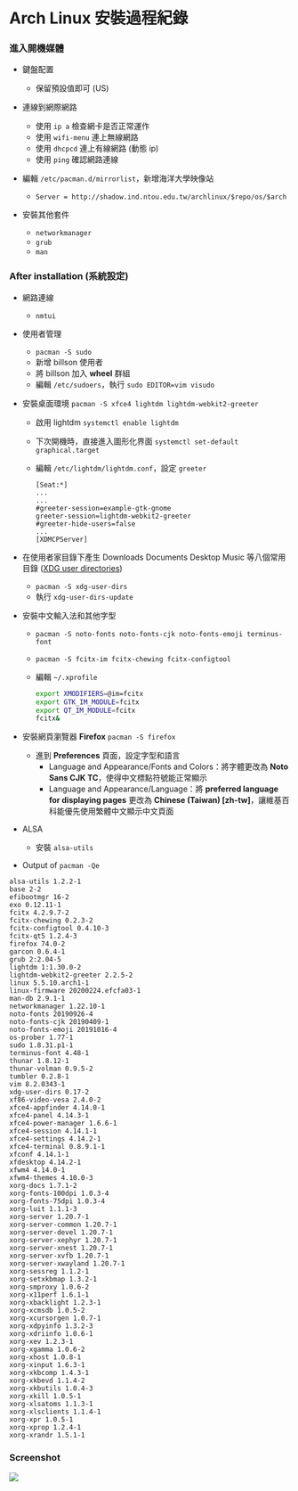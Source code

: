 # **Arch Linux 安裝過程紀錄**


### 進入開機媒體

- 鍵盤配置
  * 保留預設值即可 (US)

- 連線到網際網路

  * 使用 `ip a` 檢查網卡是否正常運作
  * 使用 `wifi-menu` 連上無線網路
  * 使用 `dhcpcd` 連上有線網路 (動態 ip)
  * 使用 `ping` 確認網路連線

- 編輯 `/etc/pacman.d/mirrorlist`，新增海洋大學映像站
  * `Server = http://shadow.ind.ntou.edu.tw/archlinux/$repo/os/$arch`

- 安裝其他套件
  * `networkmanager`
  * `grub`
  * `man`


### After installation (系統設定)
- 網路連線
    - `nmtui`
- 使用者管理
    - `pacman -S sudo`
    - 新增 billson 使用者
    - 將 billson 加入 **wheel** 群組
    - 編輯 `/etc/sudoers`，執行 `sudo EDITOR=vim visudo`
- 安裝桌面環境 `pacman -S xfce4 lightdm lightdm-webkit2-greeter`
    - 啟用 lightdm `systemctl enable lightdm`
    - 下次開機時，直接進入圖形化界面 `systemctl set-default graphical.target`
    - 編輯 `/etc/lightdm/lightdm.conf`，設定 `greeter` 
        
        ```
        [Seat:*]
        ...
        ...
        #greeter-session=example-gtk-gnome
        greeter-session=lightdm-webkit2-greeter
        #greeter-hide-users=false        
        ...
        [XDMCPServer]
        ```
- 在使用者家目錄下產生 Downloads Documents Desktop Music 等八個常用目錄 ([XDG user directories](https://wiki.archlinux.org/index.php/XDG_user_directories))
    - `pacman -S xdg-user-dirs`
    - 執行 `xdg-user-dirs-update`
- 安裝中文輸入法和其他字型
    - `pacman -S noto-fonts noto-fonts-cjk noto-fonts-emoji terminus-font`
    - `pacman -S fcitx-im fcitx-chewing fcitx-configtool`
    - 編輯 `~/.xprofile`
        
        ``` bash
        export XMODIFIERS=@im=fcitx
        export GTK_IM_MODULE=fcitx
        export QT_IM_MODULE=fcitx
        fcitx&
        ```        
- 安裝網頁瀏覽器 **Firefox** `pacman -S firefox` 
    - 進到 **Preferences** 頁面，設定字型和語言
        - Language and Appearance/Fonts and Colors：將字體更改為 **Noto Sans CJK TC**，使得中文標點符號能正常顯示
        - Language and Appearance/Language：將 **preferred language for displaying pages** 更改為 **Chinese (Taiwan) [zh-tw]**，讓維基百科能優先使用繁體中文顯示中文頁面

- ALSA
    - 安裝 `alsa-utils`
- Output of `pacman -Qe`

```
alsa-utils 1.2.2-1
base 2-2
efibootmgr 16-2
exo 0.12.11-1
fcitx 4.2.9.7-2
fcitx-chewing 0.2.3-2
fcitx-configtool 0.4.10-3
fcitx-qt5 1.2.4-3
firefox 74.0-2
garcon 0.6.4-1
grub 2:2.04-5
lightdm 1:1.30.0-2
lightdm-webkit2-greeter 2.2.5-2
linux 5.5.10.arch1-1
linux-firmware 20200224.efcfa03-1
man-db 2.9.1-1
networkmanager 1.22.10-1
noto-fonts 20190926-4
noto-fonts-cjk 20190409-1
noto-fonts-emoji 20191016-4
os-prober 1.77-1
sudo 1.8.31.p1-1
terminus-font 4.48-1
thunar 1.8.12-1
thunar-volman 0.9.5-2
tumbler 0.2.8-1
vim 8.2.0343-1
xdg-user-dirs 0.17-2
xf86-video-vesa 2.4.0-2
xfce4-appfinder 4.14.0-1
xfce4-panel 4.14.3-1
xfce4-power-manager 1.6.6-1
xfce4-session 4.14.1-1
xfce4-settings 4.14.2-1
xfce4-terminal 0.8.9.1-1
xfconf 4.14.1-1
xfdesktop 4.14.2-1
xfwm4 4.14.0-1
xfwm4-themes 4.10.0-3
xorg-docs 1.7.1-2
xorg-fonts-100dpi 1.0.3-4
xorg-fonts-75dpi 1.0.3-4
xorg-luit 1.1.1-3
xorg-server 1.20.7-1
xorg-server-common 1.20.7-1
xorg-server-devel 1.20.7-1
xorg-server-xephyr 1.20.7-1
xorg-server-xnest 1.20.7-1
xorg-server-xvfb 1.20.7-1
xorg-server-xwayland 1.20.7-1
xorg-sessreg 1.1.2-1
xorg-setxkbmap 1.3.2-1
xorg-smproxy 1.0.6-2
xorg-x11perf 1.6.1-1
xorg-xbacklight 1.2.3-1
xorg-xcmsdb 1.0.5-2
xorg-xcursorgen 1.0.7-1
xorg-xdpyinfo 1.3.2-3
xorg-xdriinfo 1.0.6-1
xorg-xev 1.2.3-1
xorg-xgamma 1.0.6-2
xorg-xhost 1.0.8-1
xorg-xinput 1.6.3-1
xorg-xkbcomp 1.4.3-1
xorg-xkbevd 1.1.4-2
xorg-xkbutils 1.0.4-3
xorg-xkill 1.0.5-1
xorg-xlsatoms 1.1.3-1
xorg-xlsclients 1.1.4-1
xorg-xpr 1.0.5-1
xorg-xprop 1.2.4-1
xorg-xrandr 1.5.1-1
```
### Screenshot
![](https://i.imgur.com/PvmmCrh.png)
